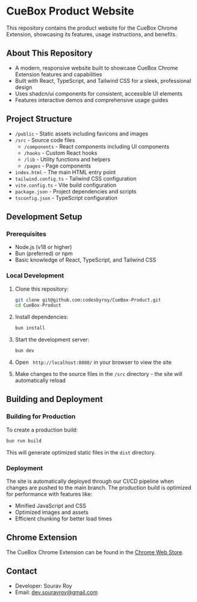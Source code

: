 # CueBox Product Website

This repository contains the product website for the CueBox Chrome Extension, showcasing its features, usage instructions, and benefits.

## About This Repository

- A modern, responsive website built to showcase CueBox Chrome Extension features and capabilities
- Built with React, TypeScript, and Tailwind CSS for a sleek, professional design
- Uses shadcn/ui components for consistent, accessible UI elements
- Features interactive demos and comprehensive usage guides

## Project Structure

- `/public` - Static assets including favicons and images
- `/src` - Source code files
    - `/components` - React components including UI components
    - `/hooks` - Custom React hooks
    - `/lib` - Utility functions and helpers
    - `/pages` - Page components
- `index.html` - The main HTML entry point
- `tailwind.config.ts` - Tailwind CSS configuration
- `vite.config.ts` - Vite build configuration
- `package.json` - Project dependencies and scripts
- `tsconfig.json` - TypeScript configuration

## Development Setup

### Prerequisites

- Node.js (v18 or higher)
- Bun (preferred) or npm
- Basic knowledge of React, TypeScript, and Tailwind CSS

### Local Development

1. Clone this repository:

    ```bash
    git clone git@github.com:codesbyroy/CueBox-Product.git
    cd CueBox-Product
    ```

2. Install dependencies:

    ```bash
    bun install
    ```

3. Start the development server:

    ```bash
    bun dev
    ```

4. Open ` http://localhost:8080/` in your browser to view the site
5. Make changes to the source files in the `/src` directory - the site will automatically reload

## Building and Deployment

### Building for Production

To create a production build:

```bash
bun run build
```

This will generate optimized static files in the `dist` directory.

### Deployment

The site is automatically deployed through our CI/CD pipeline when changes are pushed to the main branch. The production build is optimized for performance with features like:

- Minified JavaScript and CSS
- Optimized images and assets
- Efficient chunking for better load times

## Chrome Extension

The CueBox Chrome Extension can be found in the [Chrome Web Store](https://chromewebstore.google.com/detail/cuebox/fikfjggnngknmhkopeobckdmpmledfhg).

## Contact

- Developer: Sourav Roy
- Email: dev.souravroy@gmail.com
